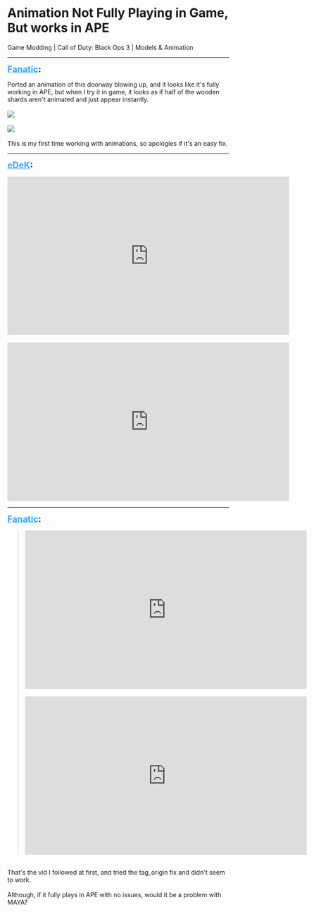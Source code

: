 # Animation Not Fully Playing in Game, But works in APE
Game Modding | Call of Duty: Black Ops 3 | Models & Animation

---
<strong style="font-size: 1.4em;"><span style="text-decoration: underline;text-decoration-color: #34a7f9;"><span style="color:#34a7f9;">Fanatic</span></span>:</strong>

<p>Ported an animation of this doorway blowing up, and it looks like it&#39;s fully working in APE, but when I try it in game, it looks as if half of the wooden shards aren&#39;t animated and just appear instantly.<br /><br /><img style="max-width: 500px;" src="{{ '/wiki/threads/assets/a.1273.gif' | relative_url }}"><br /><br /><img style="max-width: 500px;" src="{{ '/wiki/threads/assets/a.1274.gif' | relative_url }}"><br /><br />This is my first time working with animations, so apologies if it&#39;s an easy fix.</p>

---
<strong style="font-size: 1.4em;"><span style="text-decoration: underline;text-decoration-color: #34a7f9;"><span style="color:#34a7f9;">eDeK</span></span>:</strong>

<p><iframe type="text/html" width="640" height="360" src="https://www.youtube.com/embed/XoSGVRUTkA0" frameborder="0"></iframe><br /><br /><iframe type="text/html" width="640" height="360" src="https://www.youtube.com/embed/c_JN-jJW7tI" frameborder="0"></iframe></p>

---
<strong style="font-size: 1.4em;"><span style="text-decoration: underline;text-decoration-color: #34a7f9;"><span style="color:#34a7f9;">Fanatic</span></span>:</strong>

<p><blockquote><iframe type="text/html" width="640" height="360" src="https://www.youtube.com/embed/XoSGVRUTkA0" frameborder="0"></iframe><br /><br /><iframe type="text/html" width="640" height="360" src="https://www.youtube.com/embed/c_JN-jJW7tI" frameborder="0"></iframe><br /></blockquote><br />That&#39;s the vid I followed at first, and tried the tag_origin fix and didn&#39;t seem to work.<br /><br />Although, if it fully plays in APE with no issues, would it be a problem with MAYA?</p>
